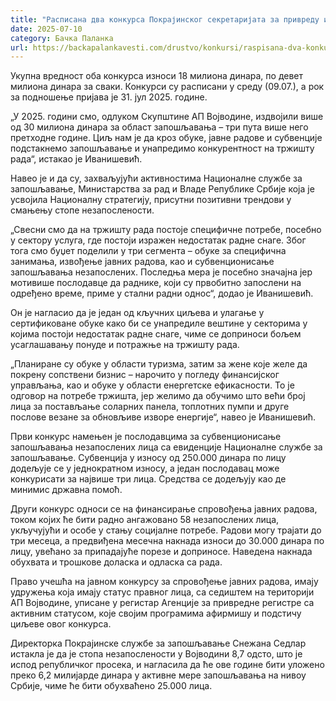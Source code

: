 ```yaml
---
title: "Расписана два конкурса Покрајинског секретаријата за привреду и туризам за запошљавање у 2025. години"
date: 2025-07-10
category: Бачка Паланка
url: https://backapalankavesti.com/drustvo/konkursi/raspisana-dva-konkursa-pokrajinskog-sekretarijata-za-privredu-i-turizam-za-zaposljavanje-u-2025-godini/
---
```


Укупна вредност оба конкурса износи 18 милиона динара, по девет милиона динара за сваки. Конкурси су расписани у среду (09.07.), а рок за подношење пријава је 31. јул 2025. године.

„У 2025. години смо, одлуком Скупштине АП Војводине, издвојили више од 30 милиона динара за област запошљавања – три пута више него претходне године. Циљ нам је да кроз обуке, јавне радове и субвенције подстакнемо запошљавање и унапредимо конкурентност на тржишту рада“, истакао је Иванишевић.

Навео је и да су, захваљујући активностима Националне службе за запошљавање, Министарства за рад и Владе Републике Србије која је усвојила Националну стратегију, присутни позитивни трендови у смањењу стопе незапослености.

„Свесни смо да на тржишту рада постоје специфичне потребе, посебно у сектору услуга, где постоји изражен недостатак радне снаге. Због тога смо буџет поделили у три сегмента – обуке за специфична занимања, извођење јавних радова, као и субвенционисање запошљавања незапослених. Последња мера је посебно значајна јер мотивише послодавце да раднике, који су првобитно запослени на одређено време, приме у стални радни однос“, додао је Иванишевић.

Он је нагласио да је један од кључних циљева и улагање у сертификоване обуке како би се унапредиле вештине у секторима у којима постоји недостатак радне снаге, чиме се доприноси бољем усаглашавању понуде и потражње на тржишту рада.

„Планиране су обуке у области туризма, затим за жене које желе да покрену сопствени бизнис – нарочито у погледу финансијског управљања, као и обуке у области енергетске ефикасности. То је одговор на потребе тржишта, јер желимо да обучимо што већи број лица за постављање соларних панела, топлотних пумпи и друге послове везане за обновљиве изворе енергије“, навео је Иванишевић.

Први конкурс намењен је послодавцима за субвенционисање запошљавања незапослених лица са евиденције Националне службе за запошљавање. Субвенција у износу од 250.000 динара по лицу додељује се у једнократном износу, а један послодавац може конкурисати за највише три лица. Средства се додељују као де минимис државна помоћ.

Други конкурс односи се на финансирање спровођења јавних радова, током којих ће бити радно ангажовано 58 незапослених лица, укључујући и особе у стању социјалне потребе. Радови могу трајати до три месеца, а предвиђена месечна накнада износи до 30.000 динара по лицу, увећано за припадајуће порезе и доприносе. Наведена накнада обухвата и трошкове доласка и одласка са рада.

Право учешћа на јавном конкурсу за спровођење јавних радова, имају удружења која имају статус правног лица, са седиштем на територији АП Војводине, уписане у регистар Агенције за привредне регистре са активним статусом, које својим програмима афирмишу и подстичу циљеве овог конкурса.

Директорка Покрајинске службе за запошљавање Снежана Седлар истакла је да је стопа незапослености у Војводини 8,7 одсто, што је испод републичког просека, и нагласила да ће ове године бити уложено преко 6,2 милијарде динара у активне мере запошљавања на нивоу Србије, чиме ће бити обухваћено 25.000 лица.
